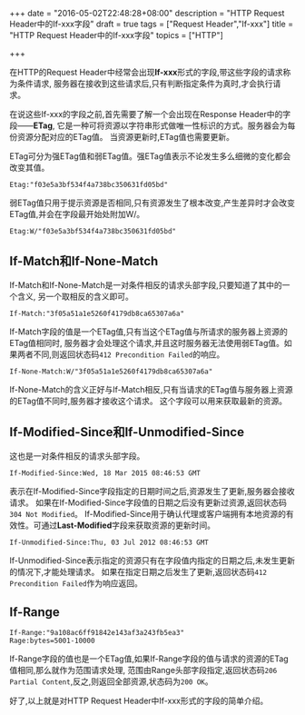 +++
date = "2016-05-02T22:48:28+08:00"
description = "HTTP Request Header中的If-xxx字段"
draft = true
tags = ["Request Header","If-xxx"]
title = "HTTP Request Header中的If-xxx字段"
topics = ["HTTP"]

+++

在HTTP的Request Header中经常会出现**If-xxx**形式的字段,带这些字段的请求称为条件请求,
服务器在接收到这些请求后,只有判断指定条件为真时,才会执行请求。

在说这些If-xxx的字段之前,首先需要了解一个会出现在Response Header中的字段——**ETag**,
它是一种可将资源以字符串形式做唯一性标识的方式。服务器会为每份资源分配对应的ETag值。
当资源更新时,ETag值也需要更新。<!--more-->

ETag可分为强ETag值和弱ETag值。强ETag值表示不论发生多么细微的变化都会改变其值。
```
Etag:"f03e5a3bf534f4a738bc350631fd05bd"
```
弱ETag值只用于提示资源是否相同,只有资源发生了根本改变,产生差异时才会改变ETag值,并会在字段最开始处附加W/。
```
Etag:W/"f03e5a3bf534f4a738bc350631fd05bd"
```

## If-Match和If-None-Match

If-Match和If-None-Match是一对条件相反的请求头部字段,只要知道了其中的一个含义,
另一个取相反的含义即可。

```
If-Match:"3f05a51a1e5260f4179db8ca65307a6a"
```

If-Match字段的值是一个ETag值,只有当这个ETag值与所请求的服务器上资源的ETag值相同时,
服务器才会处理这个请求,并且这时服务器无法使用弱ETag值。如果两者不同,则返回状态码``412 Precondition Failed``的响应。

```
If-None-Match:W/"3f05a51a1e5260f4179db8ca65307a6a"
```

If-None-Match的含义正好与If-Match相反,只有当请求的ETag值与服务器上资源的ETag值不同时,服务器才接收这个请求。
这个字段可以用来获取最新的资源。

## If-Modified-Since和If-Unmodified-Since

这也是一对条件相反的请求头部字段。

```
If-Modified-Since:Wed, 18 Mar 2015 08:46:53 GMT
```

表示在If-Modified-Since字段指定的日期时间之后,资源发生了更新,服务器会接收请求。
如果在If-Modified-Since字段值的日期之后没有更新过资源,返回状态码``304 Not Modified``。
If-Modified-Since用于确认代理或客户端拥有本地资源的有效性。可通过**Last-Modified**字段来获取资源的更新时间。

```
If-Unmodified-Since:Thu, 03 Jul 2012 08:46:53 GMT
```

If-Unmodified-Since表示指定的资源只有在字段值内指定的日期之后,未发生更新的情况下,才能处理请求。
如果在指定日期之后发生了更新,返回状态码``412 Precondition Failed``作为响应返回。

## If-Range

```
If-Range:"9a108ac6ff91842e143af3a243fb5ea3"
Rage:bytes=5001-10000
```

If-Range字段的值也是一个ETag值,如果If-Range字段的值与请求的资源的ETag值相同,那么就作为范围请求处理,
范围由Range头部字段指定,返回状态码``206 Partial Content``,反之,则返回全部资源,状态码为``200 OK``。

好了,以上就是对HTTP Request Header中If-xxx形式的字段的简单介绍。